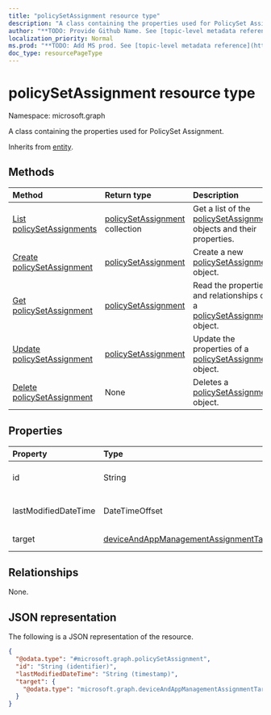 ```yaml
---
title: "policySetAssignment resource type"
description: "A class containing the properties used for PolicySet Assignment."
author: "**TODO: Provide Github Name. See [topic-level metadata reference](https://msgo.azurewebsites.net/add/document/guidelines/metadata.html#topic-level-metadata)**"
localization_priority: Normal
ms.prod: "**TODO: Add MS prod. See [topic-level metadata reference](https://msgo.azurewebsites.net/add/document/guidelines/metadata.html#topic-level-metadata)**"
doc_type: resourcePageType
---
```


# policySetAssignment resource type

Namespace: microsoft.graph



A class containing the properties used for PolicySet Assignment.


Inherits from [entity](../resources/entity.md).

## Methods
|Method|Return type|Description|
|:---|:---|:---|
|[List policySetAssignments](../api/policysetassignment-list.md)|[policySetAssignment](../resources/policysetassignment.md) collection|Get a list of the [policySetAssignment](../resources/policysetassignment.md) objects and their properties.|
|[Create policySetAssignment](../api/policysetassignment-create.md)|[policySetAssignment](../resources/policysetassignment.md)|Create a new [policySetAssignment](../resources/policysetassignment.md) object.|
|[Get policySetAssignment](../api/policysetassignment-get.md)|[policySetAssignment](../resources/policysetassignment.md)|Read the properties and relationships of a [policySetAssignment](../resources/policysetassignment.md) object.|
|[Update policySetAssignment](../api/policysetassignment-update.md)|[policySetAssignment](../resources/policysetassignment.md)|Update the properties of a [policySetAssignment](../resources/policysetassignment.md) object.|
|[Delete policySetAssignment](../api/policysetassignment-delete.md)|None|Deletes a [policySetAssignment](../resources/policysetassignment.md) object.|

## Properties
|Property|Type|Description|
|:---|:---|:---|
|id|String|**TODO: Add Description** Inherited from [entity](../resources/entity.md)|
|lastModifiedDateTime|DateTimeOffset|Last modified time of the PolicySetAssignment.|
|target|[deviceAndAppManagementAssignmentTarget](../resources/deviceandappmanagementassignmenttarget.md)|The target group of PolicySetAssignment|

## Relationships
None.

## JSON representation
The following is a JSON representation of the resource.
<!-- {
  "blockType": "resource",
  "keyProperty": "id",
  "@odata.type": "microsoft.graph.policySetAssignment",
  "baseType": "microsoft.graph.entity",
  "openType": false
}
-->
``` json
{
  "@odata.type": "#microsoft.graph.policySetAssignment",
  "id": "String (identifier)",
  "lastModifiedDateTime": "String (timestamp)",
  "target": {
    "@odata.type": "microsoft.graph.deviceAndAppManagementAssignmentTarget"
  }
}
```

